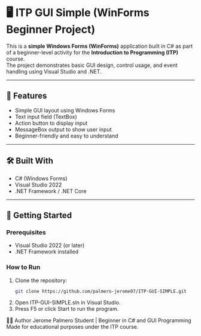 # 🖥️ ITP GUI Simple (WinForms Beginner Project)

This is a **simple Windows Forms (WinForms)** application built in C# as part of a beginner-level activity for the **Introduction to Programming (ITP)** course.  
The project demonstrates basic GUI design, control usage, and event handling using Visual Studio and .NET.

---

## 📌 Features

- Simple GUI layout using Windows Forms
- Text input field (TextBox)
- Action button to display input
- MessageBox output to show user input
- Beginner-friendly and easy to understand

---

## 🛠️ Built With

- C# (Windows Forms)
- Visual Studio 2022
- .NET Framework / .NET Core

---

## 🚀 Getting Started

### Prerequisites

- Visual Studio 2022 (or later)
- .NET Framework installed

### How to Run

1. Clone the repository:
   ```bash
   git clone https://github.com/palmero-jerome07/ITP-GUI-SIMPLE.git
2. Open ITP-GUI-SIMPLE.sln in Visual Studio.
3. Press F5 or click Start to run the program.

🙋‍♂️ Author
Jerome Palmero
Student | Beginner in C# and GUI Programming
Made for educational purposes under the ITP course.
